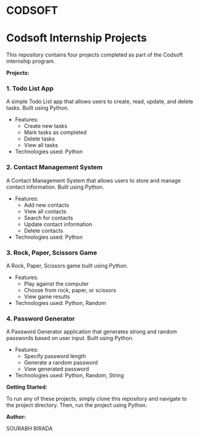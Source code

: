 # CODSOFT
**Codsoft Internship Projects**
=============================

This repository contains four projects completed as part of the Codsoft internship program.

**Projects:**

### 1. Todo List App

A simple Todo List app that allows users to create, read, update, and delete tasks. Built using Python.

* Features:
	+ Create new tasks
	+ Mark tasks as completed
	+ Delete tasks
	+ View all tasks
* Technologies used: Python

### 2. Contact Management System

A Contact Management System that allows users to store and manage contact information. Built using Python.

* Features:
	+ Add new contacts
	+ View all contacts
	+ Search for contacts
	+ Update contact information
	+ Delete contacts
* Technologies used: Python

### 3. Rock, Paper, Scissors Game

A Rock, Paper, Scissors game built using Python.

* Features:
	+ Play against the computer
	+ Choose from rock, paper, or scissors
	+ View game results
* Technologies used: Python, Random

### 4. Password Generator

A Password Generator application that generates strong and random passwords based on user input. Built using Python.

* Features:
	+ Specify password length
	+ Generate a random password
	+ View generated password
* Technologies used: Python, Random, String

**Getting Started:**

To run any of these projects, simply clone this repository and navigate to the project directory. Then, run the project using Python.

**Author:**

SOURABH BIRADA
